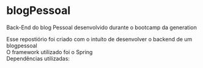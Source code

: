 # blogPessoal
Back-End do blog Pessoal desenvolvido durante o bootcamp da generation 

Esse repostiório foi criado com o intuíto de desenvolver o backend de um blogpessoal 
<br>
O framework utilizado foi o Spring
<br>
Dependências utilizadas:
<br>
